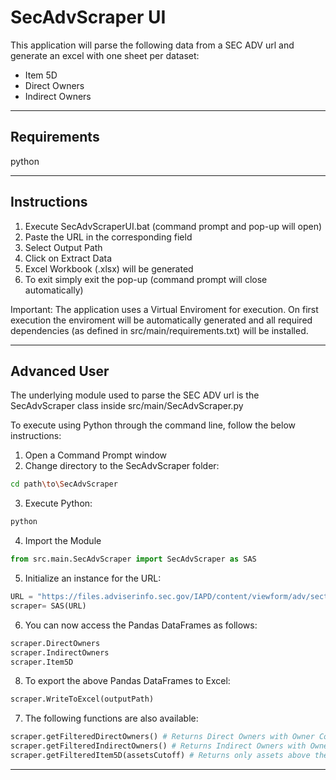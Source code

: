 # SecAdvScraper UI
This application will parse the following data from a SEC ADV url and generate an excel with one sheet per dataset:
- Item 5D
- Direct Owners
- Indirect Owners

----

## Requirements
python

----

## Instructions
1. Execute SecAdvScraperUI.bat (command prompt and pop-up will open)
2. Paste the URL in the corresponding field
3. Select Output Path
4. Click on Extract Data
5. Excel Workbook (.xlsx) will be generated
6. To exit simply exit the pop-up (command prompt will close automatically)

Important: The application uses a Virtual Enviroment for execution. On first execution the enviroment will be automatically generated and all required dependencies (as defined in src/main/requirements.txt) will be installed.

----

## Advanced User
The underlying module used to parse the SEC ADV url is the SecAdvScraper class inside src/main/SecAdvScraper.py

To execute using Python through the command line, follow the below instructions:
1. Open a Command Prompt window
2. Change directory to the SecAdvScraper folder:
```bash
cd path\to\SecAdvScraper
```
3. Execute Python:
```bash
python
```
4. Import the Module
```python
from src.main.SecAdvScraper import SecAdvScraper as SAS
```
5. Initialize an instance for the URL:
```python
URL = "https://files.adviserinfo.sec.gov/IAPD/content/viewform/adv/sections/iapd_AdvIdentifyingInfoSection.aspx?ORG_PK=324312&FLNG_PK=008F69B6000801D40525238104B483B1056C8CC0"
scraper= SAS(URL)
```
6. You can now access the Pandas DataFrames as follows:
```python
scraper.DirectOwners
scraper.IndirectOwners
scraper.Item5D
```
8. To export the above Pandas DataFrames to Excel:
```python
scraper.WriteToExcel(outputPath)
```
7. The following functions are also available:
```python
scraper.getFilteredDirectOwners() # Returns Direct Owners with Owner Codes C, D or E
scraper.getFilteredIndirectOwners() # Returns Indirect Owners with Owner Codes B, C, D or E
scraper.getFilteredItem5D(assetsCutoff) # Returns only assets above the assetsCutoff value (for greater than 0 you can use 0.1)
```
----

